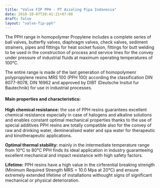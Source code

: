 ```yaml
---
title: "Valve FIP PPH - PT Asialing Pipa Indonesia"
date: 2018-10-07T20:41:21+07:00
draft: false
layout: "valve-fip-pph"
---
```


The PPH range in homopolymer Propylene includes a complete series of ball valves, butterfly valves, diaphragm valves, check valves, sediment strainers, pipes and fittings for heat socket fusion, fittings for butt welding to be used in the construction of process and service lines for the convey under pressure of industrial fluids at maximum operating temperatures of 100&deg;C.

The entire range is made of the last generation of homopolymenr polypropylene resins MRS 100 (PPH 100) according the classification DIN 8077-8078, DIN 16962 and approved by DIBT (Deutsche Insitut fur Bautechnik) for use in industrial processes.

#### Main properties and characteristics:

**High chemical resistance:** the use of PPH resins guarantees excellent chemical resistance especially in case of halogens and alkaline solutions and enables constant optimal mechanical properties thanks to the use of special additives PPH resins are totally compatible also for the convey of raw and drinking water, demineralised water and spa water for therapeutic and kinotherapeutic applications.

**Optimal thermal stability:** mainly in the intermediate temperature range from 10&deg;C to 80&deg;C PPH finds its ideal application in industry guaranteeing excellent mechanical and impact resistance with high safety factors.

**Lifetime:** PPH resins have a high value in the cirferential breaking strength (Minimum Required Strength MRS = 10.0 Mpa at 20&deg;C) and ensure extremely extended lifetime of installations withought signs of significant mechanical or physical deterioration.
